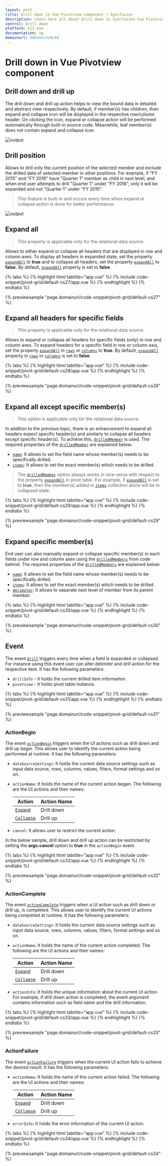 ```yaml
---
layout: post
title: Drill down in Vue Pivotview component | Syncfusion
description: Learn here all about Drill down in Syncfusion Vue Pivotview component of Syncfusion Essential JS 2 and more.
control: Drill down 
platform: ej2-vue
documentation: ug
domainurl: ##DomainURL##
---
```


# Drill down in Vue Pivotview component

## Drill down and drill up

The drill down and drill up action helps to view the bound data in detailed and abstract view respectively. By default, if member(s) has children, then expand and collapse icon will be displayed in the respective row/column header. On clicking the icon, expand or collapse action will be performed automatically through built-in source code. Meanwhile, leaf member(s) does not contain expand and collapse icon.

![output](images/drill.png)

## Drill position

Allows to drill only the current position of the selected member and exclude the drilled data of selected member in other positions. For example, if "FY 2015" and "FY 2016" have "Quarter 1" member as child in next level, and when end user attempts to drill "Quarter 1" under "FY 2016", only it will be expanded and not "Quarter 1" under "FY 2015".

> This feature is built-in and occurs every time when expand or collapse action is done for better performance.

![output](images/drill_position.png)

## Expand all

> This property is applicable only for the relational data source.

Allows to either expand or collapse all headers that are displayed in row and column axes. To display all headers in expanded state, set the property [`expandAll`](https://helpej2.syncfusion.com/vue/documentation/api/pivotview/iDataOptions/#expandall) to **true** and to collapse all headers, set the property [`expandAll`](https://helpej2.syncfusion.com/vue/documentation/api/pivotview/iDataOptions/#expandall) to **false**. By default, [`expandAll`](https://helpej2.syncfusion.com/vue/documentation/api/pivotview/iDataOptions/#expandall) property is set to **false**.

{% tabs %}
{% highlight html tabtitle="app.vue" %}
{% include code-snippet/pivot-grid/default-cs27/app.vue %}
{% endhighlight %}
{% endtabs %}
        
{% previewsample "page.domainurl/code-snippet/pivot-grid/default-cs27" %}

## Expand all headers for specific fields

> This property is applicable only for the relational data source.

Allows to expand or collapse all headers for specific fields (only) in row and column axes. To expand headers for a specific field in row or column axis, set the property [`expandAll`](https://ej2.syncfusion.com/vue/documentation/api/pivotview/iFieldOptions/#expandall) in [`rows`](https://helpej2.syncfusion.com/vue/documentation/api/pivotview/iDataOptions/#rows) or [`columns`](https://helpej2.syncfusion.com/vue/documentation/api/pivotview/iDataOptions/#columns) to **true**. By default, [`expandAll`](https://ej2.syncfusion.com/vue/documentation/api/pivotview/iFieldOptions/#expandall) property in [`rows`](https://helpej2.syncfusion.com/vue/documentation/api/pivotview/iDataOptions/#rows) or [`columns`](https://helpej2.syncfusion.com/vue/documentation/api/pivotview/iDataOptions/#columns) is set to **false**.

{% tabs %}
{% highlight html tabtitle="app.vue" %}
{% include code-snippet/pivot-grid/default-cs28/app.vue %}
{% endhighlight %}
{% endtabs %}
        
{% previewsample "page.domainurl/code-snippet/pivot-grid/default-cs28" %}

## Expand all except specific member(s)

> This option is applicable only for the relational data source.

In addition to the previous topic, there is an enhancement to expand all headers expect specific header(s) and similarly to collapse all headers except specific header(s). To achieve this, [`drilledMember`](https://helpej2.syncfusion.com/vue/documentation/api/pivotview/iDataOptions/#drilledmembers) is used. The required properties of the [`drilledMember`](https://helpej2.syncfusion.com/vue/documentation/api/pivotview/iDataOptions/#drilledmembers) are explained below:

* [`name`](https://ej2.syncfusion.com/vue/documentation/api/pivotview/iDrillOptions/#name): It allows to set the field name whose member(s) needs to be specifically drilled.
* [`items`](https://ej2.syncfusion.com/vue/documentation/api/pivotview/iDrillOptions/#items): It allows to set the exact member(s) which needs to be drilled.

> The [`drilledMember`](https://helpej2.syncfusion.com/vue/documentation/api/pivotview/iDataOptions/#drilledmembers) option always works in vice-versa with respect to the property [`expandAll`](https://helpej2.syncfusion.com/vue/documentation/api/pivotview/iDataOptions/#expandall) in pivot table. For example, if [`expandAll`](https://helpej2.syncfusion.com/vue/documentation/api/pivotview/iDataOptions/#expandall) is set to **true**, then the member(s) added in [`items`](https://ej2.syncfusion.com/vue/documentation/api/pivotview/iDrillOptions/#items) collection alone will be in collapsed state.

{% tabs %}
{% highlight html tabtitle="app.vue" %}
{% include code-snippet/pivot-grid/default-cs29/app.vue %}
{% endhighlight %}
{% endtabs %}
        
{% previewsample "page.domainurl/code-snippet/pivot-grid/default-cs29" %}

## Expand specific member(s)

End user can also manually expand or collapse specific member(s) in each fields under row and column axes using the [`drilledMembers`](https://helpej2.syncfusion.com/vue/documentation/api/pivotview/iDataOptions/#drilledmembers) from code behind. The required properties of the [`drilledMembers`](https://helpej2.syncfusion.com/vue/documentation/api/pivotview/iDataOptions/#drilledmembers) are explained below:

* [`name`](https://ej2.syncfusion.com/vue/documentation/api/pivotview/iDrillOptions/#name): It allows to set the field name whose member(s) needs to be specifically drilled.
* [`items`](https://ej2.syncfusion.com/vue/documentation/api/pivotview/iDrillOptions/#items): It allows to set the exact member(s) which needs to be drilled.
* [`delimiter`](https://ej2.syncfusion.com/vue/documentation/api/pivotview/iDrillOptions/#delimiter): It allows to separate next level of member from its parent member.

{% tabs %}
{% highlight html tabtitle="app.vue" %}
{% include code-snippet/pivot-grid/default-cs30/app.vue %}
{% endhighlight %}
{% endtabs %}
        
{% previewsample "page.domainurl/code-snippet/pivot-grid/default-cs30" %}

## Event

The event [`drill`](https://ej2.syncfusion.com/vue/documentation/api/pivotview/#aggregatecellinfo) triggers every time when a field is expanded or collapsed. For instance using this event user can alter delimiter and drill action for the respective item. It has the following parameters:

* `drillInfo` - It holds the current drilled item information.
* `pivotview` - It holds pivot table instance.

{% tabs %}
{% highlight html tabtitle="app.vue" %}
{% include code-snippet/pivot-grid/default-cs31/app.vue %}
{% endhighlight %}
{% endtabs %}
        
{% previewsample "page.domainurl/code-snippet/pivot-grid/default-cs31" %}

### ActionBegin

The event [`actionBegin`](https://ej2.syncfusion.com/vue/documentation/api/pivotview/#actionbegin) triggers when the UI actions such as drill down and drill up begin. This allows user to identify the current action being performed at runtime. It has the following parameters:

* `dataSourceSettings`: It holds the current data source settings such as input data source, rows, columns, values, filters, format settings and so on.

* `actionName`: It holds the name of the current action began. The following are the UI actions and their names:

    | Action | Action Name|
    |------|-------------|
    | [`Expand`](./drill-down/#Drill-down-and-drill-up)| Drill down|
    | [`Collapse`](./drill-down/#Drill-down-and-drill-up)| Drill up|

* `cancel`: It allows user to restrict the current action.

In the below sample, drill down and drill up action can be restricted by setting the **args.cancel** option to **true** in the `actionBegin` event.

{% tabs %}
{% highlight html tabtitle="app.vue" %}
{% include code-snippet/pivot-grid/default-cs32/app.vue %}
{% endhighlight %}
{% endtabs %}
        
{% previewsample "page.domainurl/code-snippet/pivot-grid/default-cs32" %}

### ActionComplete

The event [`actionComplete`](https://ej2.syncfusion.com/vue/documentation/api/pivotview/#actioncomplete) triggers when a UI action such as drill down or drill up, is completed. This allows user to identify the current UI actions being completed at runtime. It has the following parameters:

* `dataSourceSettings`: It holds the current data source settings such as input data source, rows, columns, values, filters, format settings and so on.

* `actionName`: It holds the name of the current action completed. The following are the UI actions and their names:

    | Action | Action Name|
    |------|-------------|
    | [`Expand`](./drill-down/#Drill-down-and-drill-up)| Drill down|
    | [`Collapse`](./drill-down/#Drill-down-and-drill-up)| Drill up|

* `actionInfo`: It holds the unique information about the current UI action. For example, if drill down action is completed, the event argument contains information such as field name and the drill information.

{% tabs %}
{% highlight html tabtitle="app.vue" %}
{% include code-snippet/pivot-grid/default-cs33/app.vue %}
{% endhighlight %}
{% endtabs %}
        
{% previewsample "page.domainurl/code-snippet/pivot-grid/default-cs33" %}

### ActionFailure

The event [`actionFailure`](https://ej2.syncfusion.com/vue/documentation/api/pivotview/#actionfailure) triggers when the current UI action fails to achieve the desired result. It has the following parameters:

* `actionName`: It holds the name of the current action failed. The following are the UI actions and their names:

    | Action | Action Name|
    |------|-------------|
    | [`Expand`](./drill-down/#Drill-down-and-drill-up)| Drill down|
    | [`Collapse`](./drill-down/#Drill-down-and-drill-up)| Drill up|

* `errorInfo`: It holds the error information of the current UI action.

{% tabs %}
{% highlight html tabtitle="app.vue" %}
{% include code-snippet/pivot-grid/default-cs34/app.vue %}
{% endhighlight %}
{% endtabs %}
        
{% previewsample "page.domainurl/code-snippet/pivot-grid/default-cs34" %}